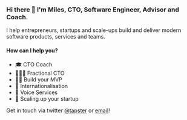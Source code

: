 ### Hi there 👋 I'm Miles, CTO, Software Engineer, Advisor and Coach. 

I help entrepreneurs, startups and scale-ups build and deliver modern software products, services and teams. 

#### How can I help you? 

- 🎓 CTO Coach
- 👨🏻‍💻 Fractional CTO
- 👷🏼 Build your MVP
- 💱 Internationalisation
- 💬 Voice Services
- 🚀 Scaling up your startup

Get in touch via twitter [@tapster](https://twitter.com/tapster) or [email](mailto:miles.woodroffe@gmail.com)! 
